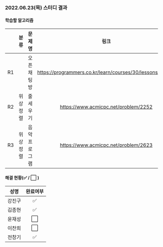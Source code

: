 ### 2022.06.23(목) 스터디 결과

#### 학습할 알고리즘

|      | 분류 |    문제명    |                 링크                  | 난이도  |
| :--: | :--: | :----------: | :-----------------------------------: | :-----: |
|  R1  |    | 오픈채팅방 |https://programmers.co.kr/learn/courses/30/lessons/42888 | Lv2 |
| R2 | 위상정렬 |   줄세우기   |           https://www.acmicpc.net/problem/2252           |  골드3  |
| R3 | 위상정렬 | 음악프로그램 |https://www.acmicpc.net/problem/2623 | 골드3 |

#### 해결 현황(:white_check_mark: / :white_large_square:  )

|  성명  |       완료여부       |
| :----: | :------------------: |
| 강진구 | :white_check_mark: |
| 김종현 | :white_check_mark: |
| 윤재성 | :white_large_square: |
| 이찬희 | :white_large_square: |
| 전창기 |  :white_check_mark:  |

